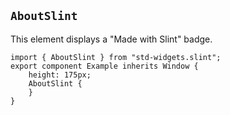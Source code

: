 <!-- Copyright © SixtyFPS GmbH <info@slint.dev> ; SPDX-License-Identifier: MIT -->
## `AboutSlint`

This element displays a "Made with Slint" badge.

```{codemirror} slint
import { AboutSlint } from "std-widgets.slint";
export component Example inherits Window {
    height: 175px;
    AboutSlint {
    }
}
```
